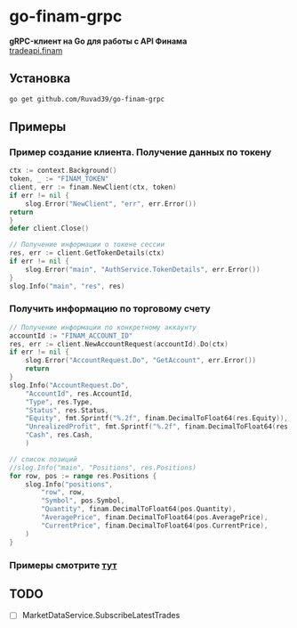 # go-finam-grpc

**gRPC-клиент на Go для работы с API Финама**  
[tradeapi.finam](https://tradeapi.finam.ru/docs/about/)


## Установка

```bash
go get github.com/Ruvad39/go-finam-grpc
```

## Примеры

### Пример создание клиента. Получение данных по токену
```go
ctx := context.Background()
token, _ := "FINAM_TOKEN"
client, err := finam.NewClient(ctx, token)
if err != nil {
    slog.Error("NewClient", "err", err.Error())
return
}
defer client.Close()

// Получение информации о токене сессии
res, err := client.GetTokenDetails(ctx)
if err != nil {
    slog.Error("main", "AuthService.TokenDetails", err.Error())
}
slog.Info("main", "res", res)

```

### Получить информацию по торговому счету
```go
// Получение информации по конкретному аккаунту
accountId := "FINAM_ACCOUNT_ID"
res, err := client.NewAccountRequest(accountId).Do(ctx)
if err != nil {
    slog.Error("AccountRequest.Do", "GetAccount", err.Error())
    return
}
slog.Info("AccountRequest.Do",
    "AccountId", res.AccountId,
    "Type", res.Type,
    "Status", res.Status,
    "Equity", fmt.Sprintf("%.2f", finam.DecimalToFloat64(res.Equity)),
    "UnrealizedProfit", fmt.Sprintf("%.2f", finam.DecimalToFloat64(res.UnrealizedProfit)),
    "Cash", res.Cash,
    )

// список позиций
//slog.Info("main", "Positions", res.Positions)
for row, pos := range res.Positions {
	slog.Info("positions",
		"row", row,
		"Symbol", pos.Symbol,
		"Quantity", finam.DecimalToFloat64(pos.Quantity),
		"AveragePrice", finam.DecimalToFloat64(pos.AveragePrice),
		"CurrentPrice", finam.DecimalToFloat64(pos.CurrentPrice),
	)
}	
```


### Примеры смотрите [тут](/_examples)


## TODO
* [ ] MarketDataService.SubscribeLatestTrades
